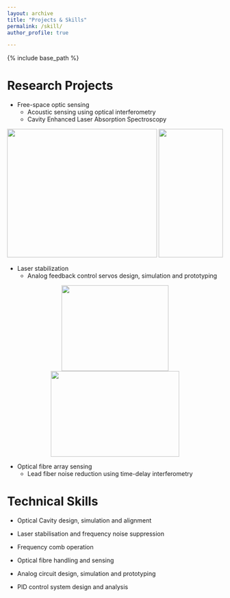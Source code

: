 ```yaml
---
layout: archive
title: "Projects & Skills"
permalink: /skill/
author_profile: true

---
```


{% include base_path %}

Research Projects
======
* Free-space optic sensing
   * Acoustic sensing using optical interferometry
   * Cavity Enhanced Laser Absorption Spectroscopy  
<p align="center">
  <img width="350" height="300" src="http://yajieguan.github.io/images/cavity1.JPG" >
  <img width="150" height="300" src="http://yajieguan.github.io/images/cavity2.jpg">
</p>
  
   
* Laser stabilization
   * Analog feedback control servos design, simulation and prototyping
   
<p align="center">
  <img width="250" height="200" src="http://yajieguan.github.io/images/Servo1.jpg">
  <img width="300" height="200" src="http://yajieguan.github.io/images/Servo2.jpg">
</p>

* Optical fibre array sensing
   * Lead fiber noise reduction using time-delay interferometry
  


  
Technical Skills
======
* Optical Cavity design, simulation and alignment

* Laser stabilisation and frequency noise suppression

* Frequency comb operation

* Optical fibre handling and sensing

* Analog circuit design, simulation and prototyping

* PID control system design and analysis  


